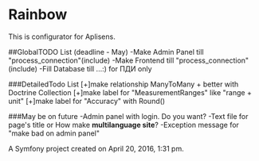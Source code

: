 Rainbow
=======
This is configurator for Aplisens.

##GlobalTODO List (deadline - May)
-Make Admin Panel till "process_connection"(include)
-Make Frontend till "process_connection"(include)
-Fill Database till ...:) for ПДИ only

###DetailedTodo List
[+]make relationship ManyToMany + better with Doctrine Collection
[+]make label for "MeasurementRanges" like "range + unit"
[+]make label for "Accuracy" with Round()


###May be on future
 -Admin panel with login. Do you want?
 -Text file for page's title or How make __multilanguage site__?
 -Exception message for "make bad on admin panel"





A Symfony project created on April 20, 2016, 1:31 pm.

